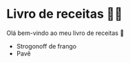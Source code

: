 # Livro de receitas :man_cook:

Olá bem-vindo ao meu livro de receitas :call_me_hand:

- Strogonoff de frango
- Pavê
